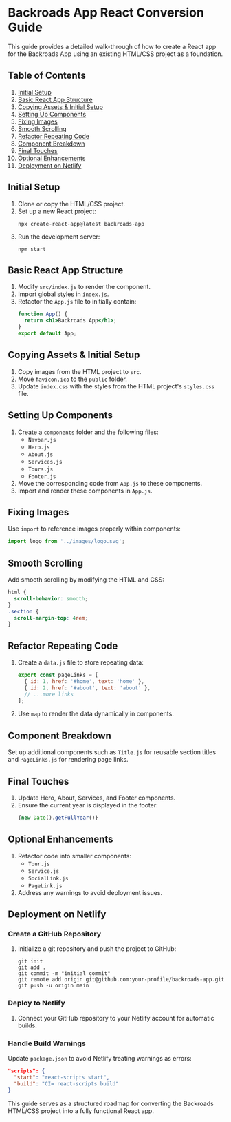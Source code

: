 # Backroads App React Conversion Guide

This guide provides a detailed walk-through of how to create a React app for the Backroads App using an existing HTML/CSS project as a foundation.

## Table of Contents

1. [Initial Setup](#initial-setup)
2. [Basic React App Structure](#basic-react-app-structure)
3. [Copying Assets & Initial Setup](#copying-assets--initial-setup)
4. [Setting Up Components](#setting-up-components)
5. [Fixing Images](#fixing-images)
6. [Smooth Scrolling](#smooth-scrolling)
7. [Refactor Repeating Code](#refactor-repeating-code)
8. [Component Breakdown](#component-breakdown)
9. [Final Touches](#final-touches)
10. [Optional Enhancements](#optional-enhancements)
11. [Deployment on Netlify](#deployment-on-netlify)

## Initial Setup

1. Clone or copy the HTML/CSS project.
2. Set up a new React project:
   ```
   npx create-react-app@latest backroads-app
   ```
3. Run the development server:
   ```
   npm start
   ```

## Basic React App Structure

1. Modify `src/index.js` to render the component.
2. Import global styles in `index.js`.
3. Refactor the `App.js` file to initially contain:
   ```jsx
   function App() {
     return <h1>Backroads App</h1>;
   }
   export default App;
   ```

## Copying Assets & Initial Setup

1. Copy images from the HTML project to `src`.
2. Move `favicon.ico` to the `public` folder.
3. Update `index.css` with the styles from the HTML project's `styles.css` file.

## Setting Up Components

1. Create a `components` folder and the following files:
   - `Navbar.js`
   - `Hero.js`
   - `About.js`
   - `Services.js`
   - `Tours.js`
   - `Footer.js`
2. Move the corresponding code from `App.js` to these components.
3. Import and render these components in `App.js`.

## Fixing Images

Use `import` to reference images properly within components:

```jsx
import logo from '../images/logo.svg';
```

## Smooth Scrolling

Add smooth scrolling by modifying the HTML and CSS:

```css
html {
  scroll-behavior: smooth;
}
.section {
  scroll-margin-top: 4rem;
}
```

## Refactor Repeating Code

1. Create a `data.js` file to store repeating data:
   ```javascript
   export const pageLinks = [
     { id: 1, href: '#home', text: 'home' },
     { id: 2, href: '#about', text: 'about' },
     // ...more links
   ];
   ```
2. Use `map` to render the data dynamically in components.

## Component Breakdown

Set up additional components such as `Title.js` for reusable section titles and `PageLinks.js` for rendering page links.

## Final Touches

1. Update Hero, About, Services, and Footer components.
2. Ensure the current year is displayed in the footer:
   ```jsx
   {new Date().getFullYear()}
   ```

## Optional Enhancements

1. Refactor code into smaller components:
   - `Tour.js`
   - `Service.js`
   - `SocialLink.js`
   - `PageLink.js`
2. Address any warnings to avoid deployment issues.

## Deployment on Netlify

### Create a GitHub Repository

1. Initialize a git repository and push the project to GitHub:
   ```
   git init
   git add .
   git commit -m "initial commit"
   git remote add origin git@github.com:your-profile/backroads-app.git
   git push -u origin main
   ```

### Deploy to Netlify

1. Connect your GitHub repository to your Netlify account for automatic builds.

### Handle Build Warnings

Update `package.json` to avoid Netlify treating warnings as errors:

```json
"scripts": {
  "start": "react-scripts start",
  "build": "CI= react-scripts build"
}
```

This guide serves as a structured roadmap for converting the Backroads HTML/CSS project into a fully functional React app.
